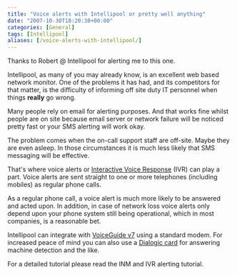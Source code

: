 ```yaml
---
title: "Voice alerts with Intellipool or pretty well anything"
date: "2007-10-30T18:20:38+00:00"
categories: [General]
tags: [Intellipool]
aliases: [/voice-alerts-with-intellipool/]
---
```


Thanks to Robert @ Intellipool for alerting me to this one.

Intellipool, as many of you may already know, is an excellent web based network monitor. One of the problems it has had, and its competitors for that matter, is the difficulty of informing off site duty IT personnel when things **really** go wrong.

Many people rely on email for alerting purposes. And that works fine whilst people are on site because email server or network failure will be noticed pretty fast or your SMS alerting will work okay.

The problem comes when the on-call support staff are off-site. Maybe they are even asleep. In those circumstances it is much less likely that SMS messaging will be effective.

That's where voice alerts or [Interactive Voice Response](https://en.wikipedia.org/wiki/Interactive_voice_response) (IVR) can play a part. Voice alerts are sent straight to one or more telephones (including mobiles) as regular phone calls.

As a regular phone call, a voice alert is much more likely to be answered and acted upon. In addition, in case of network loss voice alerts only depend upon your phone system still being operational, which in most companies, is a reasonable bet.

Intellipool can integrate with [VoiceGuide v7](http://www.voiceguide.com/) using a standard modem. For increased peace of mind you can also use a [Dialogic card](http://www.voiceguide.com/suppRecomHardware.htm) for answering machine detection and the like.

For a detailed tutorial please read the INM and IVR alerting tutorial.
